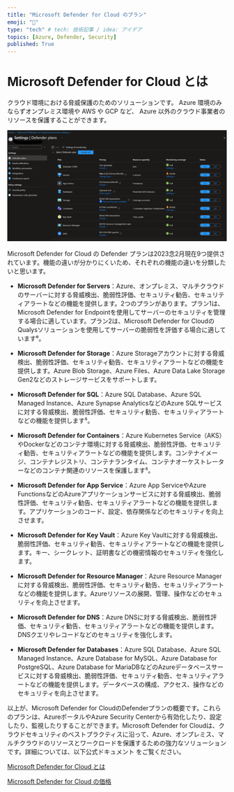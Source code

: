 ```yaml
---
title: "Microsoft Defender for Cloud のプラン"
emoji: "🐋"
type: "tech" # tech: 技術記事 / idea: アイデア
topics: [Azure, Defender, Security]
published: True
---
```

# Microsoft Defender for Cloud とは
クラウド環境における脅威保護のためのソリューションです。 Azure 環境のみならずオンプレミス環境や AWS や GCP など、 Azure 以外のクラウド事業者のリソースを保護することができます。　　

![defenderimage](/images/a4a8ae536b31a2/image1.png)　　

Microsoft Defender for Cloud の Defender プランは2023念2月現在9つ提供されています。機能の違いが分かりにくいため、それぞれの機能の違いを分類したいと思います。

- **Microsoft Defender for Servers**：Azure、オンプレミス、マルチクラウドのサーバーに対する脅威検出、脆弱性評価、セキュリティ勧告、セキュリティアラートなどの機能を提供します。2つのプランがあります。プラン1は、Microsoft Defender for Endpointを使用してサーバーのセキュリティを管理する場合に適しています。プラン2は、Microsoft Defender for CloudのQualysソリューションを使用してサーバーの脆弱性を評価する場合に適しています⁶。

- **Microsoft Defender for Storage**：Azure Storageアカウントに対する脅威検出、脆弱性評価、セキュリティ勧告、セキュリティアラートなどの機能を提供します。Azure Blob Storage、Azure Files、Azure Data Lake Storage Gen2などのストレージサービスをサポートします。

- **Microsoft Defender for SQL**：Azure SQL Database、Azure SQL Managed Instance、Azure Synapse AnalyticsなどのAzure SQLサービスに対する脅威検出、脆弱性評価、セキュリティ勧告、セキュリティアラートなどの機能を提供します⁵。

- **Microsoft Defender for Containers**：Azure Kubernetes Service（AKS）やDockerなどのコンテナ環境に対する脅威検出、脆弱性評価、セキュリティ勧告、セキュリティアラートなどの機能を提供します。コンテナイメージ、コンテナレジストリ、コンテナランタイム、コンテナオーケストレーターなどのコンテナ関連のリソースを保護します⁵。

- **Microsoft Defender for App Service**：Azure App ServiceやAzure FunctionsなどのAzureアプリケーションサービスに対する脅威検出、脆弱性評価、セキュリティ勧告、セキュリティアラートなどの機能を提供します。アプリケーションのコード、設定、依存関係などのセキュリティを向上させます。

- **Microsoft Defender for Key Vault**：Azure Key Vaultに対する脅威検出、脆弱性評価、セキュリティ勧告、セキュリティアラートなどの機能を提供します。キー、シークレット、証明書などの機密情報のセキュリティを強化します。

- **Microsoft Defender for Resource Manager**：Azure Resource Managerに対する脅威検出、脆弱性評価、セキュリティ勧告、セキュリティアラートなどの機能を提供します。Azureリソースの展開、管理、操作などのセキュリティを向上させます。

- **Microsoft Defender for DNS**：Azure DNSに対する脅威検出、脆弱性評価、セキュリティ勧告、セキュリティアラートなどの機能を提供します。DNSクエリやレコードなどのセキュリティを強化します。

- **Microsoft Defender for Databases**：Azure SQL Database、Azure SQL Managed Instance、Azure Database for MySQL、Azure Database for PostgreSQL、Azure Database for MariaDBなどのAzureデータベースサービスに対する脅威検出、脆弱性評価、セキュリティ勧告、セキュリティアラートなどの機能を提供します。データベースの構成、アクセス、操作などのセキュリティを向上させます。


以上が、Microsoft Defender for CloudのDefenderプランの概要です。これらのプランは、AzureポータルやAzure Security Centerから有効化したり、設定したり、監視したりすることができます。Microsoft Defender for Cloudは、クラウドセキュリティのベストプラクティスに沿って、Azure、オンプレミス、マルチクラウドのリソースとワークロードを保護するための強力なソリューションです。詳細については、以下公式ドキュメント をご覧ください。 

[Microsoft Defender for Cloud とは](https://learn.microsoft.com/ja-jp/azure/defender-for-cloud/defender-for-cloud-introduction)  

[Microsoft Defender for Cloud の価格](https://azure.microsoft.com/ja-jp/pricing/details/defender-for-cloud/)